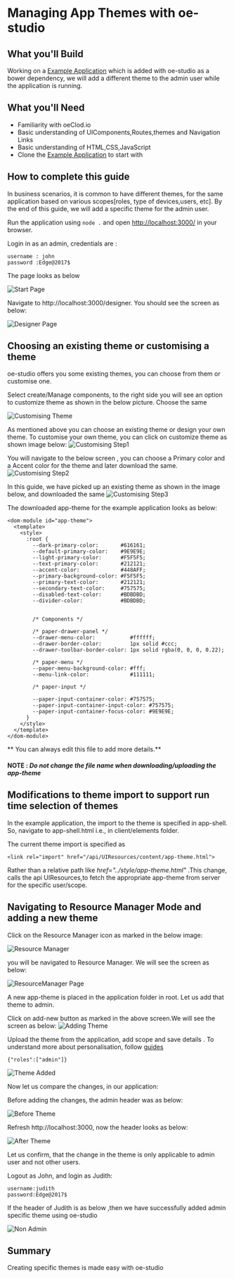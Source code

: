 # Managing App Themes with oe-studio

## What you'll Build

Working on a [Example Application](http://evgit/oecloud.io/oe-demo-app) which is added with oe-studio as a bower dependency, we will add a different theme to the admin user while the application is running.

## What you'll Need
* Familiarity with oeClod.io
* Basic understanding of UIComponents,Routes,themes and Navigation Links
* Basic understanding of HTML,CSS,JavaScript
* Clone the [Example Application](http://evgit/oecloud.io/oe-demo-app) to start with

## How to complete this guide

In business scenarios, it is common to have different themes, for the same application based on various scopes[roles, type of devices,users, etc].
By the end of this guide, we will add a specific theme for the admin user.

Run the application using `node .` and open [http://localhost:3000/](http://localhost:3000/) in your browser.

Login in as an admin, credentials are :
```
username : john
password :Edge@2017$
```

The page looks as below

![Start Page][start-page]



Navigate to http://localhost:3000/designer. You should see the screen as below:

![Designer Page][desstart-page]

## Choosing an existing theme or customising a theme

oe-studio offers you some existing themes, you can choose from them or customise one. 

Select create/Manage components, to the right side you will see an option to customize theme as shown in the below picture. Choose the same

![Customising Theme][customising-theme]

As mentioned above you can choose an existing theme or design your own theme. 
To customise your own theme, you can click on customize theme as shown  image below: 
![Customising Step1][customising-theme1]

You will navigate to the below screen , you can choose a Primary color and a Accent color for the theme and later download the same. 
![Customising Step2][customising-theme2]

In this guide, we have picked up an existing theme as shown in the image below, and downloaded the same
![Customising Step3][customising-theme3]

The downloaded app-theme for the example application looks as below:

```
<dom-module id="app-theme">
  <template>
    <style>
      :root {
        --dark-primary-color:       #616161;
        --default-primary-color:    #9E9E9E;
        --light-primary-color:      #F5F5F5;
        --text-primary-color:       #212121;
        --accent-color:             #448AFF;
        --primary-background-color: #F5F5F5;
        --primary-text-color:       #212121;
        --secondary-text-color:     #757575;
        --disabled-text-color:      #BDBDBD;
        --divider-color:            #BDBDBD;


        /* Components */

        /* paper-drawer-panel */
        --drawer-menu-color:           #ffffff;
        --drawer-border-color:         1px solid #ccc;
        --drawer-toolbar-border-color: 1px solid rgba(0, 0, 0, 0.22);

        /* paper-menu */
        --paper-menu-background-color: #fff;
        --menu-link-color:             #111111;

        /* paper-input */
		
		--paper-input-container-color: #757575;
		--paper-input-container-input-color: #757575;
		--paper-input-container-focus-color: #9E9E9E;
      }
    </style>
  </template>
</dom-module>
```
** You can always edit this file to add more details.**
#### **NOTE** : _Do not change the file name when downloading/uploading the app-theme_

## Modifications to theme import to support run time selection of themes 

In the example application, the import to the theme is specified in app-shell. So, navigate to app-shell.html i.e., in client/elements folder. 

The current theme import is specified as 

```<link rel="import" href="/api/UIResources/content/app-theme.html">``` 

Rather than a relative path like _href="../style/app-theme.html"_ .This change, calls the api UIResources,to fetch the appropriate app-theme from server for the specific user/scope.

## Navigating to Resource Manager Mode and adding a new theme

Click on the Resource Manager icon as marked in the below image:

![Resource Manager][resource-manager]

you will be navigated to Resource Manager. We will see the screen as below:

![ResourceManager Page][resource-managerpage]

A new app-theme is placed in the application folder in root. Let us add that theme to admin.

Click on add-new button as marked in the above screen.We will see the screen as below:
![Adding Theme][add-theme]

Upload the theme from the application, add scope and save details . To understand more about personalisation, follow [guides](https://www.oecloud.io/guide/datapersonalization)

```
{"roles":["admin"]} 
```
![Theme Added][theme-success]

Now let us compare the changes, in our application: 

Before adding the changes, the admin header was as below:

![Before Theme][before-theme]

Refresh http://localhost:3000, now the header looks as below:

![After Theme][after-theme]

Let us confirm, that the change in the theme is only  applicable to admin user and not other users. 

Logout as John, and login as Judith:

```
username:judith
password:Edge@2017$
```

If the header of Judith is as below ,then we have successfully added admin specific theme using oe-studio

![Non Admin][non-admin]

## Summary

Creating specific themes is made easy with oe-studio


[start-page]:  images/oe-studio-charts/application-start.PNG "Start Page"
[desstart-page]:  images/oe-studio-resman/desstart-page.PNG "Designer Page"
[resource-manager]: images/oe-studio-resman/navigate_rm.PNG "Resource Manager"
[add-theme]:images/oe-studio-resman/add_new_theme.PNG "Adding Theme"
[theme-success]:images/oe-studio-resman/after_adding_theme.PNG "Theme Added"
[resource-managerpage]:images/oe-studio-resman/rm-screen.PNG "ResourceManager Page"
[before-theme]:images/oe-studio-resman/start_page.PNG "Before Theme"
[after-theme]:images/oe-studio-resman/new_theme.PNG "After Theme"
[non-admin]:images/oe-studio-resman/non_admin.PNG "Non Admin"
[customising-theme]:images/oe-studio-resman/customising_theme.PNG "Customising Theme"
[customising-theme1]:images/oe-studio-resman/customising_theme1.PNG "Customising Step1"
[customising-theme2]:images/oe-studio-resman/customising_theme2.PNG "Customising Step2"
[customising-theme3]:images/oe-studio-resman/customising_theme3.PNG "Customising Step3"